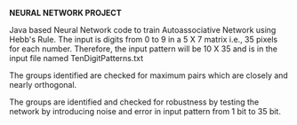 <b>NEURAL NETWORK PROJECT</b>

Java based Neural Network code to train Autoassociative Network using Hebb's Rule. The input is digits from 0 to 9 in a 5 X 7 matrix i.e., 35 pixels for each number. Therefore, the input pattern will be 10 X 35 and is in the input file named TenDigitPatterns.txt

The groups identified are checked for maximum pairs which are closely and nearly orthogonal.

The groups are identified and checked for robustness by testing the network by introducing noise and error in input pattern from 1 bit to 35 bit.
